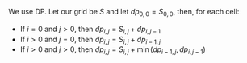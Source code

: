 We use DP. Let our grid be $S$ and let $dp_{0,0}=S_{0,0}$, then, for each cell:

- If $i = 0$ and $j > 0$, then $dp_{i,j} = S_{i,j} + dp_{i,j-1}$
- If $i > 0$ and $j = 0$, then $dp_{i,j} = S_{i,j} + dp_{i-1,j}$
- If $i > 0$ and $j > 0$, then $dp_{i,j} = S_{i,j} + \min(dp_{i-1,j}, dp_{i,j-1})$
